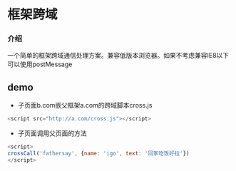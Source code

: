 # 框架跨域

### 介绍
一个简单的框架跨域通信处理方案。兼容低版本浏览器。如果不考虑兼容IE8以下可以使用postMessage


demo
------------
* 子页面b.com嵌父框架a.com的跨域脚本cross.js

```js
<script src="http://a.com/cross.js"></script>
```

* 子页面调用父页面的方法

```js
<script>
crossCall('fathersay', {name: 'igo', text: '回家吃饭好拉'})
</script>
```
